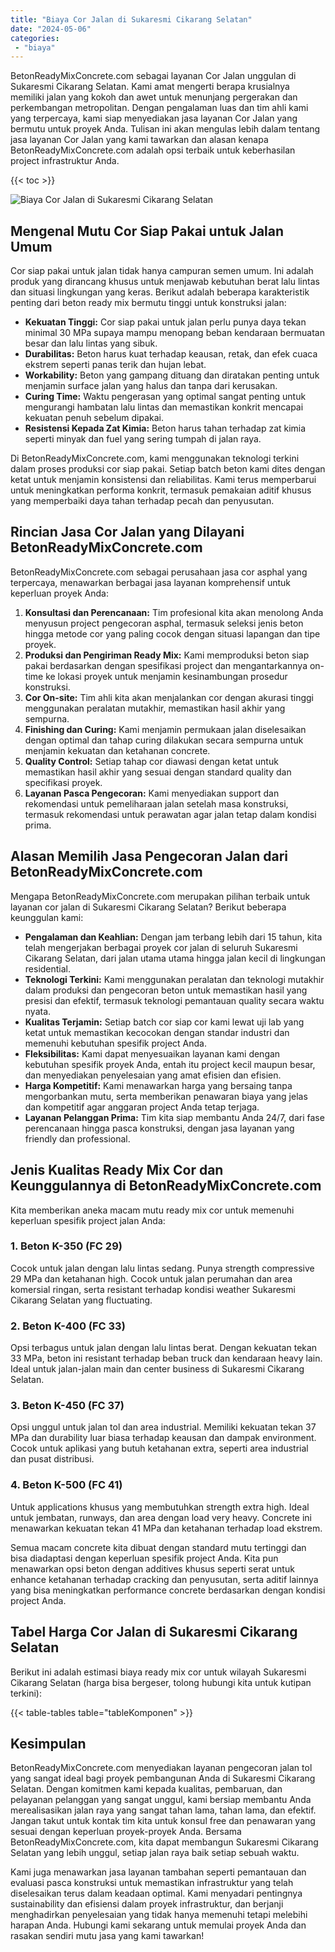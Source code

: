 ```yaml
---
title: "Biaya Cor Jalan di Sukaresmi Cikarang Selatan"
date: "2024-05-06"
categories: 
 - "biaya"
---
```


BetonReadyMixConcrete.com sebagai layanan Cor Jalan unggulan di Sukaresmi Cikarang Selatan. Kami amat mengerti berapa krusialnya memiliki jalan yang kokoh dan awet untuk menunjang pergerakan dan perkembangan metropolitan. Dengan pengalaman luas dan tim ahli kami yang terpercaya, kami siap menyediakan jasa layanan Cor Jalan yang bermutu untuk proyek Anda. Tulisan ini akan mengulas lebih dalam tentang jasa layanan Cor Jalan yang kami tawarkan dan alasan kenapa BetonReadyMixConcrete.com adalah opsi terbaik untuk keberhasilan project infrastruktur Anda.

{{< toc >}}

![Biaya Cor Jalan di Sukaresmi Cikarang Selatan](https://betoncor8.github.io/cor/harga-beton-readymix-concrete%20(5).png)

## Mengenal Mutu Cor Siap Pakai untuk Jalan Umum

Cor siap pakai untuk jalan tidak hanya campuran semen umum. Ini adalah produk yang dirancang khusus untuk menjawab kebutuhan berat lalu lintas dan situasi lingkungan yang keras. Berikut adalah beberapa karakteristik penting dari beton ready mix bermutu tinggi untuk konstruksi jalan:

- **Kekuatan Tinggi:** Cor siap pakai untuk jalan perlu punya daya tekan minimal 30 MPa supaya mampu menopang beban kendaraan bermuatan besar dan lalu lintas yang sibuk.
- **Durabilitas:** Beton harus kuat terhadap keausan, retak, dan efek cuaca ekstrem seperti panas terik dan hujan lebat.
- **Workability:** Beton yang gampang dituang dan diratakan penting untuk menjamin surface jalan yang halus dan tanpa dari kerusakan.
- **Curing Time:** Waktu pengerasan yang optimal sangat penting untuk mengurangi hambatan lalu lintas dan memastikan konkrit mencapai kekuatan penuh sebelum dipakai.
- **Resistensi Kepada Zat Kimia:** Beton harus tahan terhadap zat kimia seperti minyak dan fuel yang sering tumpah di jalan raya.

Di BetonReadyMixConcrete.com, kami menggunakan teknologi terkini dalam proses produksi cor siap pakai. Setiap batch beton kami dites dengan ketat untuk menjamin konsistensi dan reliabilitas. Kami terus memperbarui untuk meningkatkan performa konkrit, termasuk pemakaian aditif khusus yang memperbaiki daya tahan terhadap pecah dan penyusutan.

## Rincian Jasa Cor Jalan yang Dilayani BetonReadyMixConcrete.com

BetonReadyMixConcrete.com sebagai perusahaan jasa cor asphal yang terpercaya, menawarkan berbagai jasa layanan komprehensif untuk keperluan proyek Anda:

1. **Konsultasi dan Perencanaan:** Tim profesional kita akan menolong Anda menyusun project pengecoran asphal, termasuk seleksi jenis beton hingga metode cor yang paling cocok dengan situasi lapangan dan tipe proyek.
2. **Produksi dan Pengiriman Ready Mix:** Kami memproduksi beton siap pakai berdasarkan dengan spesifikasi project dan mengantarkannya on-time ke lokasi proyek untuk menjamin kesinambungan prosedur konstruksi.
3. **Cor On-site:** Tim ahli kita akan menjalankan cor dengan akurasi tinggi menggunakan peralatan mutakhir, memastikan hasil akhir yang sempurna.
4. **Finishing dan Curing:** Kami menjamin permukaan jalan diselesaikan dengan optimal dan tahap curing dilakukan secara sempurna untuk menjamin kekuatan dan ketahanan concrete.
5. **Quality Control:** Setiap tahap cor diawasi dengan ketat untuk memastikan hasil akhir yang sesuai dengan standard quality dan specifikasi proyek.
6. **Layanan Pasca Pengecoran:** Kami menyediakan support dan rekomendasi untuk pemeliharaan jalan setelah masa konstruksi, termasuk rekomendasi untuk perawatan agar jalan tetap dalam kondisi prima.

## Alasan Memilih Jasa Pengecoran Jalan dari BetonReadyMixConcrete.com

Mengapa BetonReadyMixConcrete.com merupakan pilihan terbaik untuk layanan cor jalan di Sukaresmi Cikarang Selatan? Berikut beberapa keunggulan kami:

- **Pengalaman dan Keahlian:** Dengan jam terbang lebih dari 15 tahun, kita telah mengerjakan berbagai proyek cor jalan di seluruh Sukaresmi Cikarang Selatan, dari jalan utama utama hingga jalan kecil di lingkungan residential.
- **Teknologi Terkini:** Kami menggunakan peralatan dan teknologi mutakhir dalam produksi dan pengecoran beton untuk memastikan hasil yang presisi dan efektif, termasuk teknologi pemantauan quality secara waktu nyata.
- **Kualitas Terjamin:** Setiap batch cor siap cor kami lewat uji lab yang ketat untuk memastikan kecocokan dengan standar industri dan memenuhi kebutuhan spesifik project Anda.
- **Fleksibilitas:** Kami dapat menyesuaikan layanan kami dengan kebutuhan spesifik proyek Anda, entah itu project kecil maupun besar, dan menyediakan penyelesaian yang amat efisien dan efisien.
- **Harga Kompetitif:** Kami menawarkan harga yang bersaing tanpa mengorbankan mutu, serta memberikan penawaran biaya yang jelas dan kompetitif agar anggaran project Anda tetap terjaga.
- **Layanan Pelanggan Prima:** Tim kita siap membantu Anda 24/7, dari fase perencanaan hingga pasca konstruksi, dengan jasa layanan yang friendly dan professional.

## Jenis Kualitas Ready Mix Cor dan Keunggulannya di BetonReadyMixConcrete.com

Kita memberikan aneka macam mutu ready mix cor untuk memenuhi keperluan spesifik project jalan Anda:

### 1\. Beton K-350 (FC 29)

Cocok untuk jalan dengan lalu lintas sedang. Punya strength compressive 29 MPa dan ketahanan high. Cocok untuk jalan perumahan dan area komersial ringan, serta resistant terhadap kondisi weather Sukaresmi Cikarang Selatan yang fluctuating.

### 2\. Beton K-400 (FC 33)

Opsi terbagus untuk jalan dengan lalu lintas berat. Dengan kekuatan tekan 33 MPa, beton ini resistant terhadap beban truck dan kendaraan heavy lain. Ideal untuk jalan-jalan main dan center business di Sukaresmi Cikarang Selatan.

### 3\. Beton K-450 (FC 37)

Opsi unggul untuk jalan tol dan area industrial. Memiliki kekuatan tekan 37 MPa dan durability luar biasa terhadap keausan dan dampak environment. Cocok untuk aplikasi yang butuh ketahanan extra, seperti area industrial dan pusat distribusi.

### 4\. Beton K-500 (FC 41)

Untuk applications khusus yang membutuhkan strength extra high. Ideal untuk jembatan, runways, dan area dengan load very heavy. Concrete ini menawarkan kekuatan tekan 41 MPa dan ketahanan terhadap load ekstrem.

Semua macam concrete kita dibuat dengan standard mutu tertinggi dan bisa diadaptasi dengan keperluan spesifik project Anda. Kita pun menawarkan opsi beton dengan additives khusus seperti serat untuk enhance ketahanan terhadap cracking dan penyusutan, serta aditif lainnya yang bisa meningkatkan performance concrete berdasarkan dengan kondisi project Anda.

## Tabel Harga Cor Jalan di Sukaresmi Cikarang Selatan

Berikut ini adalah estimasi biaya ready mix cor untuk wilayah Sukaresmi Cikarang Selatan (harga bisa bergeser, tolong hubungi kita untuk kutipan terkini):

{{< table-tables table="tableKomponen" >}}

## Kesimpulan

BetonReadyMixConcrete.com menyediakan layanan pengecoran jalan tol yang sangat ideal bagi proyek pembangunan Anda di Sukaresmi Cikarang Selatan. Dengan komitmen kami kepada kualitas, pembaruan, dan pelayanan pelanggan yang sangat unggul, kami bersiap membantu Anda merealisasikan jalan raya yang sangat tahan lama, tahan lama, dan efektif. Jangan takut untuk kontak tim kita untuk konsul free dan penawaran yang sesuai dengan keperluan proyek-proyek Anda. Bersama BetonReadyMixConcrete.com, kita dapat membangun Sukaresmi Cikarang Selatan yang lebih unggul, setiap jalan raya baik setiap sebuah waktu.

Kami juga menawarkan jasa layanan tambahan seperti pemantauan dan evaluasi pasca konstruksi untuk memastikan infrastruktur yang telah diselesaikan terus dalam keadaan optimal. Kami menyadari pentingnya sustainability dan efisiensi dalam proyek infrastruktur, dan berjanji menghadirkan penyelesaian yang tidak hanya memenuhi tetapi melebihi harapan Anda. Hubungi kami sekarang untuk memulai proyek Anda dan rasakan sendiri mutu jasa yang kami tawarkan!
